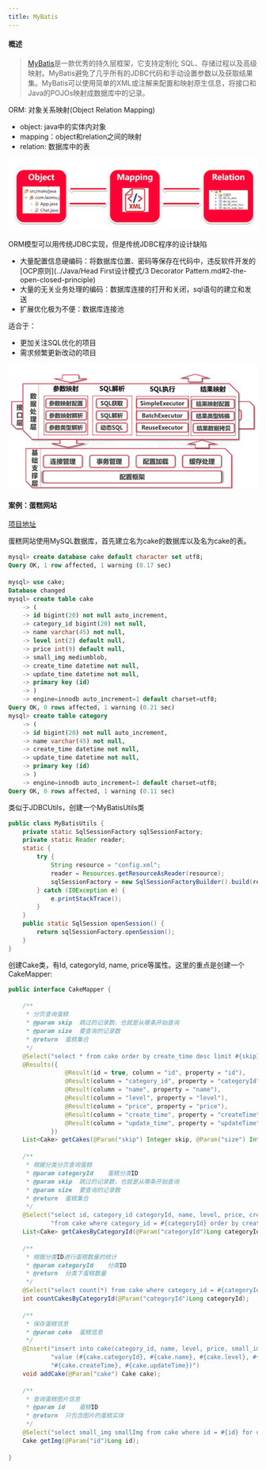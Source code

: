 ```yaml
---
title: MyBatis
---
```



#### 概述

> [MyBatis](http://www.mybatis.org/mybatis-3/zh/index.html)是一款优秀的持久层框架，它支持定制化 SQL、存储过程以及高级映射。MyBatis避免了几乎所有的JDBC代码和手动设置参数以及获取结果集。MyBatis可以使用简单的XML或注解来配置和映射原生信息，将接口和Java的POJOs映射成数据库中的记录。

ORM: 对象关系映射(Object Relation Mapping)

* object: java中的实体内对象
* mapping：object和relation之间的映射
* relation: 数据库中的表

![orm 模型](figures/orm.png)

ORM模型可以用传统JDBC实现，但是传统JDBC程序的设计缺陷

* 大量配置信息硬编码：将数据库位置、密码等保存在代码中，违反软件开发的[OCP原则](../Java/Head First设计模式/3 Decorator Pattern.md#2-the-open-closed-principle)
* 大量的无关业务处理的编码：数据库连接的打开和关闭，sql语句的建立和发送
* 扩展优化极为不便：数据库连接池

适合于：

* 更加关注SQL优化的项目
* 需求频繁更新改动的项目

![mybatis_framework](figures/mybatis_framework.png)




####  案例：蛋糕网站


[项目地址](https://github.com/techlarry/Cake)

蛋糕网站使用MySQL数据库，首先建立名为cake的数据库以及名为cake的表。

```sql
mysql> create database cake default character set utf8;
Query OK, 1 row affected, 1 warning (0.17 sec)

mysql> use cake;
Database changed
mysql> create table cake
    -> (
    -> id bigint(20) not null auto_increment,
    -> category_id bigint(20) not null,
    -> name varchar(45) not null,
    -> level int(2) default null,
    -> price int(9) default null,
    -> small_img mediumblob,
    -> create_time datetime not null,
    -> update_time datetime not null,
    -> primary key (id)
    -> )
    -> engine=innodb auto_increment=1 default charset=utf8;
Query OK, 0 rows affected, 1 warning (0.21 sec)
mysql> create table category
    -> (
    -> id bigint(20) not null auto_increment,
    -> name varchar(45) not null,
    -> create_time datetime not null,
    -> update_time datetime not null,
    -> primary key (id)
    -> )
    -> engine=innodb auto_increment=1 default charset=utf8;
Query OK, 0 rows affected, 1 warning (0.11 sec)
```

类似于JDBCUtils，创建一个MyBatisUtils类

```java
public class MyBatisUtils {
    private static SqlSessionFactory sqlSessionFactory;
    private static Reader reader;
    static {
        try {
            String resource = "config.xml";
            reader = Resources.getResourceAsReader(resource);
            sqlSessionFactory = new SqlSessionFactoryBuilder().build(reader);
        } catch (IOException e) {
            e.printStackTrace();
        }
    }
    public static SqlSession openSession() {
        return sqlSessionFactory.openSession();
    }
}
```

创建Cake类，有Id, categoryId, name, price等属性。这里的重点是创建一个CakeMapper:


```java
public interface CakeMapper {

    /**
     * 分页查询蛋糕
     * @param skip  跳过的记录数，也就是从哪条开始查询
     * @param size  要查询的记录数
     * @return  蛋糕集合
     */
    @Select("select * from cake order by create_time desc limit #{skip}, #{size}")
    @Results({
                @Result(id = true, column = "id", property = "id"),
                @Result(column = "category_id", property = "categoryId"),
                @Result(column = "name", property = "name"),
                @Result(column = "level", property = "level"),
                @Result(column = "price", property = "price"),
                @Result(column = "create_time", property = "createTime"),
                @Result(column = "update_time", property = "updateTime")
            })
    List<Cake> getCakes(@Param("skip") Integer skip, @Param("size") Integer size);

    /**
     * 根据分类分页查询蛋糕
     * @param categoryId    蛋糕分类ID
     * @param skip  跳过的记录数，也就是从哪条开始查询
     * @param size  要查询的记录数
     * @return  蛋糕集合
     */
    @Select("select id, category_id categoryId, name, level, price, create_time createTime, update_time updateTime " +
            "from cake where category_id = #{categoryId} order by create_time desc limit #{skip}, #{size}")
    List<Cake> getCakesByCategoryId(@Param("categoryId")Long categoryId, @Param("skip") Integer skip,  @Param("size") Integer size);

    /**
     * 根据分类ID进行蛋糕数量的统计
     * @param categoryId    分类ID
     * @return  分类下蛋糕数量
     */
    @Select("select count(*) from cake where category_id = #{categoryId}")
    int countCakesByCategoryId(@Param("categoryId")Long categoryId);

    /**
     * 保存蛋糕信息
     * @param cake  蛋糕信息
     */
    @Insert("insert into cake(category_id, name, level, price, small_img, create_time, update_time) " +
            "value (#{cake.categoryId}, #{cake.name}, #{cake.level}, #{cake.price}, #{cake.smallImg}, " +
            "#{cake.createTime}, #{cake.updateTime})")
    void addCake(@Param("cake") Cake cake);

    /**
     * 查询蛋糕图片信息
     * @param id    蛋糕ID
     * @return  只包含图片的蛋糕实体
     */
    @Select("select small_img smallImg from cake where id = #{id} for update")
    Cake getImg(@Param("id")Long id);

}
```